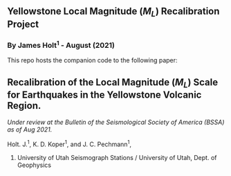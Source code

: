 Yellowstone Local Magnitude ($M_L$) Recalibration Project
----------------------------------------------------------
### By James Holt<sup>1</sup> - August (2021)

This repo hosts the companion code to the following paper:

## Recalibration of the Local Magnitude ($M_L$) Scale for Earthquakes in the Yellowstone Volcanic Region.
*Under review at the Bulletin of the Seismological Society of America (BSSA) as of Aug 2021.*

Holt. J.<sup>1</sup>, K. D. Koper<sup>1</sup>, and J. C. Pechmann<sup>1</sup>, 


1. University of Utah Seismograph Stations / University of Utah, Dept. of Geophysics
